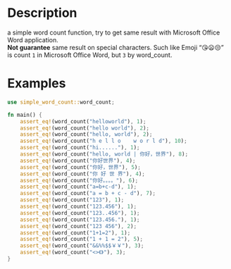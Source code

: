 # Description
a simple word count function, try to get same result with Microsoft Office Word application.  
**Not guarantee** same result on special characters. Such like Emoji “😘😦😒” is count `1` in Microsoft Office Word, but `3` by word_count.

# Examples
``` rust
use simple_word_count::word_count;

fn main() {
    assert_eq!(word_count("helloworld"), 1);
    assert_eq!(word_count("hello world"), 2);
    assert_eq!(word_count("hello, world"), 2);
    assert_eq!(word_count("h e l l o	w o r l d"), 10);
    assert_eq!(word_count("hi......"), 1);
    assert_eq!(word_count("hello, world | 你好，世界"), 8);
    assert_eq!(word_count("你好世界"), 4);
    assert_eq!(word_count("你好，世界"), 5);
    assert_eq!(word_count("你 好 世 界"), 4);
    assert_eq!(word_count("你好。。。。"), 6);
    assert_eq!(word_count("a=b+c-d"), 1);
    assert_eq!(word_count("a = b + c - d"), 7);
    assert_eq!(word_count("123"), 1);
    assert_eq!(word_count("123.456"), 1);
    assert_eq!(word_count("123..456"), 1);
    assert_eq!(word_count("123.456."), 1);
    assert_eq!(word_count("123 456"), 2);
    assert_eq!(word_count("1+1=2"), 1);
    assert_eq!(word_count("1 + 1 = 2"), 5);
    assert_eq!(word_count("&&%%$$￥￥"), 3);
    assert_eq!(word_count("<>《》"), 3);
}
```
